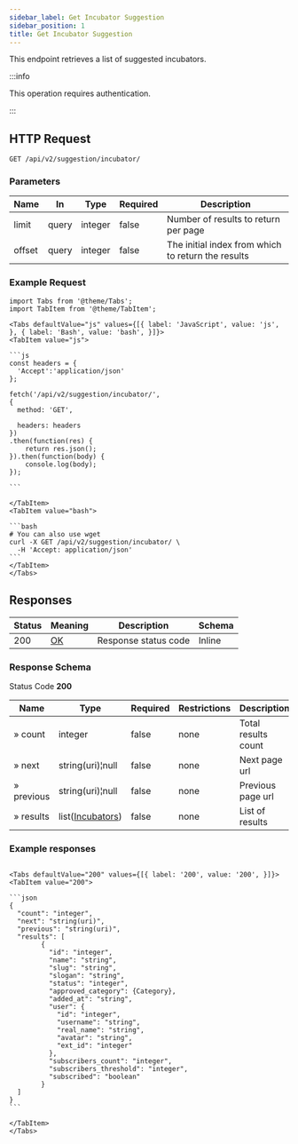 ```yaml
---
sidebar_label: Get Incubator Suggestion
sidebar_position: 1
title: Get Incubator Suggestion
---
```


This endpoint retrieves a list of suggested incubators.

:::info

This operation requires authentication.

:::

## HTTP Request

`GET /api/v2/suggestion/incubator/`

### Parameters

|Name|In|Type|Required|Description|
|---|---|---|---|---|
|limit|query|integer|false|Number of results to return per page|
|offset|query|integer|false|The initial index from which to return the results|

### Example Request

````mdx-code-block
import Tabs from '@theme/Tabs';
import TabItem from '@theme/TabItem';

<Tabs defaultValue="js" values={[{ label: 'JavaScript', value: 'js', }, { label: 'Bash', value: 'bash', }]}>
<TabItem value="js">

```js
const headers = {
  'Accept':'application/json'
};

fetch('/api/v2/suggestion/incubator/',
{
  method: 'GET',

  headers: headers
})
.then(function(res) {
    return res.json();
}).then(function(body) {
    console.log(body);
});

```

</TabItem>
<TabItem value="bash">

```bash
# You can also use wget
curl -X GET /api/v2/suggestion/incubator/ \
  -H 'Accept: application/json'
```
</TabItem>
</Tabs>
````

## Responses

|Status|Meaning|Description|Schema|
|---|---|---|---|
|200|[OK](https://tools.ietf.org/html/rfc7231#section-6.3.1)|Response status code|Inline|

### Response Schema

Status Code **200**

|Name| Type                                                        |Required|Restrictions|Description|
|---|-------------------------------------------------------------|---|---|---|
|» count|integer|false|none|Total results count|
|» next|string(uri)¦null|false|none|Next page url|
|» previous|string(uri)¦null|false|none|Previous page url|
|» results| list([Incubators](/docs/apireference/v2/schemas/incubator)) |false|none|List of results|

### Example responses


````mdx-code-block

<Tabs defaultValue="200" values={[{ label: '200', value: '200', }]}>
<TabItem value="200">

```json
{
  "count": "integer",
  "next": "string(uri)",
  "previous": "string(uri)",
  "results": [
        {
          "id": "integer",
          "name": "string",
          "slug": "string",
          "slogan": "string",
          "status": "integer",
          "approved_category": {Category},
          "added_at": "string",
          "user": {
            "id": "integer",
            "username": "string",
            "real_name": "string",
            "avatar": "string",
            "ext_id": "integer"
          },
          "subscribers_count": "integer",
          "subscribers_threshold": "integer",
          "subscribed": "boolean"
        }
  ]
}
```

</TabItem>
</Tabs>
````




